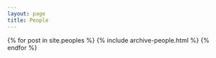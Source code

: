 ```yaml
---
layout: page
title: People
---
```


{% for post in site.peoples %}
        {% include archive-people.html %}
{% endfor %}


